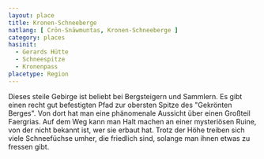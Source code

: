 ```yaml
---
layout: place
title: Kronen-Schneeberge
natlang: [ Crōn-Snāwmuntas, Kronen-Schneeberge ]
category: places
hasinit:
  - Gerards Hütte
  - Schneespitze
  - Kronenpass
placetype: Region
---
```


Dieses steile Gebirge ist beliebt bei Bergsteigern und Sammlern. Es gibt einen recht gut befestigten Pfad zur obersten
Spitze des "Gekrönten Berges". Von dort hat man eine phänomenale Aussicht über einen Großteil Faergrias. Auf dem Weg
kann man Halt machen an einer mysteriösen Ruine, von der nicht bekannt ist, wer sie erbaut hat. Trotz der Höhe treiben
sich viele Schneefüchse umher, die friedlich sind, solange man ihnen etwas zu fressen gibt.